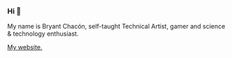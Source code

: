 ### Hi 👋

My name is Bryant Chacón, self-taught Technical Artist, gamer and science & technology enthusiast.

[My website.](https://www.bryantchacon.com/)
